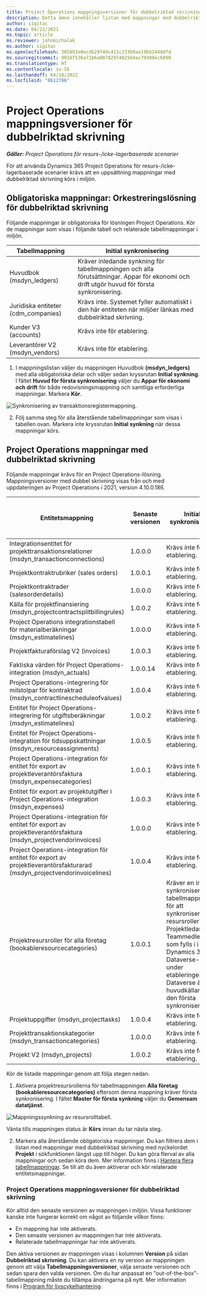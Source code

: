```yaml
---
title: Project Operations mappningsversioner för dubbelriktad skrivning
description: Detta ämne innehåller listan med mappningar med dubbelriktad skrivning som krävs för Dynamics 365 Project Operations.
author: sigitac
ms.date: 04/22/2021
ms.topic: article
ms.reviewer: johnmichalak
ms.author: sigitac
ms.openlocfilehash: 385893e8ecdb29f4dc411c233b9ae19bb2448dfd
ms.sourcegitcommit: 9916f536a71b6a0078297402564ac79308ec6890
ms.translationtype: HT
ms.contentlocale: sv-SE
ms.lasthandoff: 04/18/2022
ms.locfileid: "8612786"
---
```

# <a name="project-operations-dual-write-map-versions"></a>Project Operations mappningsversioner för dubbelriktad skrivning

_**Gäller:** Project Operations för resurs-/icke-lagerbaserade scenarier_

För att använda Dynamics 365 Project Operations för resurs-/icke-lagerbaserade scenarier krävs att en uppsättning mappningar med dubbelriktad skrivning körs i miljön. 

## <a name="prerequisite-maps-dual-write-orchestration-solution"></a>Obligatoriska mappningar: Orkestreringslösning för dubbelriktad skrivning

Följande mappningar är obligatoriska för lösningen Project Operations. Kör de mappningar som visas i följande tabell och relaterade tabellmappningar i miljön.

| Tabellmappning | Initial synkronisering |
| --- | --- |
| Huvudbok (msdyn_ledgers) | Kräver inledande synkning för tabellmappningen och alla förutsättningar. Appar för ekonomi och drift utgör huvud för första synkronisering. |
| Juridiska entiteter (cdm_companies) | Krävs inte. Systemet fyller automatiskt i den här entiteten när miljöer länkas med dubbelriktad skrivning. |
| Kunder V3 (accounts) | Krävs inte för etablering. |
| Leverantörer V2 (msdyn_vendors) | Krävs inte för etablering. |

1. I mappningslistan väljer du mappningen Huvudbok **(msdyn\_ledgers)** med alla obligatoriska delar och väljer sedan kryssrutan **Initial synkning**. I fältet **Huvud för första synkronisering** väljer du **Appar för ekonomi och drift** för både redovisningsmappning och samtliga erforderliga mappningar. Markera **Kör**.

![Synkronisering av transaktionsregistermappning.](media/DW6.png)

2. Följ samma steg för alla återstående tabellmappningar som visas i tabellen ovan. Markera inte kryssrutan **Initial synkning** när dessa mappningar körs.

## <a name="project-operations-dual-write-maps"></a>Project Operations mappningar med dubbelriktad skrivning

Följande mappningar krävs för en Project Operations-lösning. Mappningsversioner med dubbel skrivning visas från och med uppdateringen av Project Operations i 2021, version 4.10.0.186.

| Entitetsmappning | Senaste versionen | Initial synkronisering | Obligatorisk Dynamics 365 Finance-version |
| --- | --- | --- | --- |
| Integrationsentitet för projekttransaktionsrelationer (msdyn\_transactionconnections) | 1.0.0.0 | Krävs inte för etablering. ||
| Projektkontraktrubriker (sales orders) | 1.0.0.1 | Krävs inte för etablering. ||
| Projektkontraktrader (salesorderdetails) | 1.0.0.0 | Krävs inte för etablering. ||
| Källa för projektfinansiering (msdyn_projectcontractsplitbillingrules) | 1.0.0.2 | Krävs inte för etablering. ||
| Project Operations integrationstabell för materialberäkningar (msdyn\_estimatelines) | 1.0.0.0 | Krävs inte för etablering. ||
| Projektfakturaförslag V2 (invoices) | 1.0.0.3 | Krävs inte för etablering. ||
| Faktiska värden för Project Operations-integration (msdyn_actuals) | 1.0.0.14 | Krävs inte för etablering. ||
| Project Operations-integrering för milstolpar för kontraktrad (msdyn_contractlinescheduleofvalues) | 1.0.0.4 | Krävs inte för etablering. ||
| Entitet för Project Operations-integrering för utgiftsberäkningar (msdyn_estimatelines) | 1.0.0.2 | Krävs inte för etablering. ||
| Entitet för Project Operations-integration för tidsuppskattningar (msdyn_resourceassignments) | 1.0.0.5 | Krävs inte för etablering. ||
| Project Operations-integration för entitet för export av projektleverantörsfaktura (msdyn_expensecategories) | 1.0.0.1 | Krävs inte för etablering. ||
| Entitet för export av projektutgifter i Project Operations-integration (msdyn_expenses) | 1.0.0.3 | Krävs inte för etablering. ||
| Project Operations-integration för entitet för export av projektleverantörsfaktura (msdyn_projectvendorinvoices) | 1.0.0.0 | Krävs inte för etablering. ||
| Project Operations-integration för entitet för export av projektleverantörsfakturarad (msdyn_projectvendorinvoicelines) | 1.0.0.4 | Krävs inte för etablering. | 10.0.26 eller senare |
| Projektresursroller för alla företag (bookableresourcecategories) | 1.0.0.1 | Kräver en initial synkronisering av tabellmappningen för att synkronisera resursrollerna Projektledare och Teammedlem som fylls i i Dynamics 365 Dataverse-miljön under etableringen. Dataverse är huvudkällan för den första synkroniseringen. ||
| Projektuppgifter (msdyn_projecttasks) | 1.0.0.4 | Krävs inte för etablering. ||
| Projekttransaktionskategorier (msdyn_transactioncategories) | 1.0.0.0 | Krävs inte för etablering. ||
| Projekt V2 (msdyn_projects) | 1.0.0.2 | Krävs inte för etablering. ||

Kör de listade mappningar genom att följa stegen nedan.

1. Aktivera projektresursrollerna för tabellmappningen **Alla företag (bookableresourcecategories)** eftersom denna mappning kräver första synkronisering. I fältet **Master för första synkning** väljer du **Gemensam datatjänst**. 

 ![Mappningssynkning av resursrolltabell.](media/6ResourceInitialSync.jpg)

 Vänta tills mappningen status är **Körs** innan du tar nästa steg.

2. Markera alla återstående obligatoriska mappningar. Du kan filtrera dem i listan med mappningar med dubbelriktad skrivning med nyckelordet **Projekt** i sökfunktionen längst upp till höger. Du kan göra flerval av alla mappningar och sedan köra dem. Mer information finns i [Hantera flera tabellmappningar](/dynamics365/fin-ops-core/dev-itpro/data-entities/dual-write/multiple-entity-maps). Se till att du även aktiverar och kör relaterade entitetsmappningar.

### <a name="project-operations-dual-write-map-versions"></a>Project Operations mappningsversioner för dubbelriktad skrivning

Kör alltid den senaste versionen av mappningen i miljön. Vissa funktioner kanske inte fungerar korrekt om något av följande villkor finns:

- En mappning har inte aktiverats.
- Den senaste versionen av mappningen har inte aktiverats. 
- Relaterade tabellmappningar har inte aktiverats.

Den aktiva versionen av mappningen visas i kolumnen **Version** på sidan **Dubbelriktad skrivning**. Du kan aktivera en ny version av mappningen genom att välja **Tabellmappningsversioner**, välja senaste versionen och sedan spara den valda versionen. Om du har anpassat en "out-of-the-box"-tabellmappning måste du tillämpa ändringarna på nytt. Mer information finns i [Program för livscykelhantering](/dynamics365/fin-ops-core/dev-itpro/data-entities/dual-write/app-lifecycle-management).
